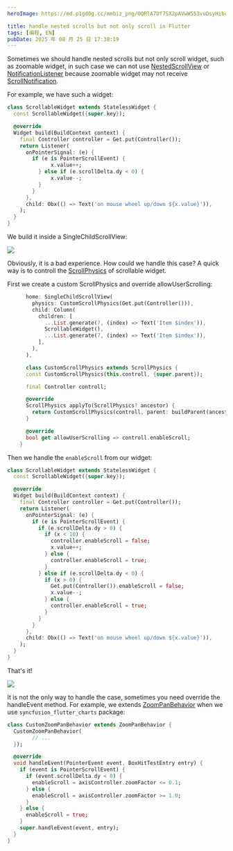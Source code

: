 ```yaml
---
heroImage: https://md.p1gd0g.cc/mmbiz_png/OQRlA7Uf7SX2pAVwW553vuDsyHibqr5hJTxF0T7zeS7GictWuiavbKWrSNgFq668aVNhxnVufFFiaPeaplgXR7ezQg/0?from=appmsg

title: handle nested scrolls but not only scroll in Flutter
tags: [编程, EN]
pubDate: 2025 年 08 月 25 日 17:38:19
---
```


Sometimes we should handle nested scrolls but not only scroll widget, such as zoomable widget, in such case we can not use [NestedScrollView](https://api.flutter.dev/flutter/widgets/NestedScrollView-class.html) or [NotificationListener](https://api.flutter.dev/flutter/widgets/NestedScrollView-class.html) because zoomable widget may not receive [ScrollNotification](https://api.flutter.dev/flutter/widgets/ScrollNotification-class.html).

For example, we have such a widget:

```dart
class ScrollableWidget extends StatelessWidget {
  const ScrollableWidget({super.key});

  @override
  Widget build(BuildContext context) {
    final Controller controller = Get.put(Controller());
    return Listener(
      onPointerSignal: (e) {
        if (e is PointerScrollEvent) {
              x.value++;
          } else if (e.scrollDelta.dy < 0) {
              x.value--;
          }
        }
      },
      child: Obx(() => Text('on mouse wheel up/down ${x.value}')),
    );
  }
}
```

We build it inside a SingleChildScrollView:

![](https://md.p1gd0g.cc/mmbiz_gif/OQRlA7Uf7SX2pAVwW553vuDsyHibqr5hJ9VlYa4p9pHmCZ7ApQsFNYwBRZIMpJkq8ErxgibEEbib0wXPmwqlOjnaA/0?wx_fmt=gif)

Obviously, it is a bad experience. How could we handle this case? A quick way is to controll the [ScrollPhysics](https://api.flutter.dev/flutter/widgets/ScrollPhysics-class.html) of scrollable widget.

First we create a custom ScrollPhysics and override allowUserScrolling:

```dart
      home: SingleChildScrollView(
        physics: CustomScrollPhysics(Get.put(Controller())),
        child: Column(
          children: [
            ...List.generate(7, (index) => Text('Item $index')),
            ScrollableWidget(),
            ...List.generate(7, (index) => Text('Item $index')),
          ],
        ),
      ),

      class CustomScrollPhysics extends ScrollPhysics {
      const CustomScrollPhysics(this.controll, {super.parent});

      final Controller controll;

      @override
      ScrollPhysics applyTo(ScrollPhysics? ancestor) {
        return CustomScrollPhysics(controll, parent: buildParent(ancestor));
      }

      @override
      bool get allowUserScrolling => controll.enableScroll;
    }
```

Then we handle the `enableScroll` from our widget:

```dart
class ScrollableWidget extends StatelessWidget {
  const ScrollableWidget({super.key});

  @override
  Widget build(BuildContext context) {
    final Controller controller = Get.put(Controller());
    return Listener(
      onPointerSignal: (e) {
        if (e is PointerScrollEvent) {
          if (e.scrollDelta.dy > 0) {
            if (x < 10) {
              controller.enableScroll = false;
              x.value++;
            } else {
              controller.enableScroll = true;
            }
          } else if (e.scrollDelta.dy < 0) {
            if (x > 0) {
              Get.put(Controller()).enableScroll = false;
              x.value--;
            } else {
              controller.enableScroll = true;
            }
          }
        }
      },
      child: Obx(() => Text('on mouse wheel up/down ${x.value}')),
    );
  }
}
```

That's it!

![](https://md.p1gd0g.cc/mmbiz_gif/OQRlA7Uf7SX2pAVwW553vuDsyHibqr5hJmFQoxR2WyL88MoZ51IePkM5jETUFicHvzXI9B1LuvjSnGq9ibliag0IaQ/0?wx_fmt=gif)

It is not the only way to handle the case, sometimes you need override the handleEvent method. For example, we extends [ZoomPanBehavior](https://pub.dev/documentation/syncfusion_flutter_charts/latest/charts/ZoomPanBehavior-class.html) when we use `syncfusion_flutter_charts` package:

```dart
class CustomZoomPanBehavior extends ZoomPanBehavior {
  CustomZoomPanBehavior(
  		// ...
  });

  @override
  void handleEvent(PointerEvent event, BoxHitTestEntry entry) {
    if (event is PointerScrollEvent) {
      if (event.scrollDelta.dy < 0) {
        enableScroll = axisController.zoomFactor <= 0.1;
      } else {
        enableScroll = axisController.zoomFactor >= 1.0;
      }
    } else {
      enableScroll = true;
    }
    super.handleEvent(event, entry);
  }
}
```
